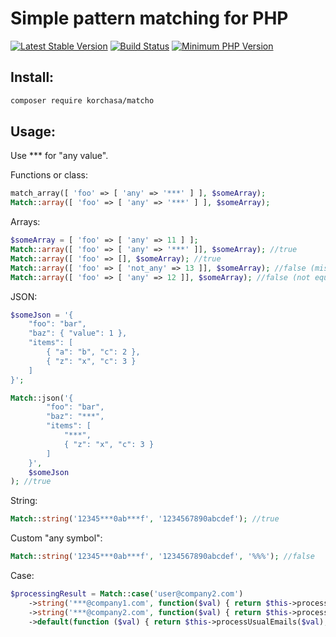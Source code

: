 # Simple pattern matching for PHP 

[![Latest Stable Version](https://img.shields.io/packagist/v/korchasa/matcho.svg?style=flat-square)](https://packagist.org/packages/korchasa/matcho)
[![Build Status](https://travis-ci.org/korchasa/matcho.svg?style=flat-square)](https://travis-ci.org/korchasa/matcho)
[![Minimum PHP Version](https://img.shields.io/badge/php-%3E%3D%207.0-8892BF.svg?style=flat-square)](https://php.net/)

## Install:
```bash
composer require korchasa/matcho
```

## Usage:

Use *** for "any value".

Functions or class:
```php
match_array([ 'foo' => [ 'any' => '***' ] ], $someArray); 
Match::array([ 'foo' => [ 'any' => '***' ] ], $someArray);
```

Arrays:
```php
$someArray = [ 'foo' => [ 'any' => 11 ] ];
Match::array([ 'foo' => [ 'any' => '***' ]], $someArray); //true
Match::array([ 'foo' => [], $someArray); //true
Match::array([ 'foo' => [ 'not_any' => 13 ]], $someArray); //false (missed key foo.not_any)
Match::array([ 'foo' => [ 'any' => 12 ]], $someArray); //false (not equals values foo.any)
```

JSON:
```php
$someJson = '{
    "foo": "bar",
    "baz": { "value": 1 },
    "items": [
        { "a": "b", "c": 2 },
        { "z": "x", "c": 3 }    
    ]
}';

Match::json('{
        "foo": "bar",
        "baz": "***",
        "items": [
            "***",
            { "z": "x", "c": 3 }    
        ]
    }',
    $someJson
); //true
```

String:
```php
Match::string('12345***0ab***f', '1234567890abcdef'); //true          
```

Custom "any symbol":
```php
Match::string('12345***0ab***f', '1234567890abcdef', '%%%'); //false
```

Case:
```php
$processingResult = Match::case('user@company2.com')
    ->string('***@company1.com', function($val) { return $this->processCompany1Email($val); })
    ->string('***@company2.com', function($val) { return $this->processCompany2Email($val); })
    ->default(function ($val) { return $this->processUsualEmails($val); });
```